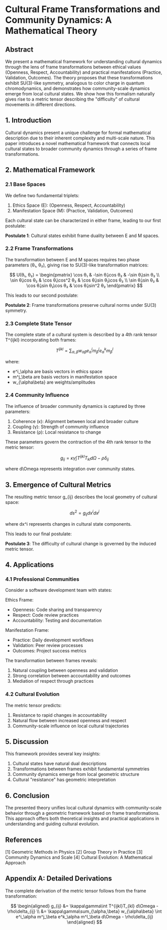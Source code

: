 # Cultural Frame Transformations and Community Dynamics: A Mathematical Theory

## Abstract

We present a mathematical framework for understanding cultural dynamics through the lens of frame transformations between ethical values (Openness, Respect, Accountability) and practical manifestations (Practice, Validation, Outcomes). The theory proposes that these transformations exhibit SU(3)-like symmetry, analogous to color charge in quantum chromodynamics, and demonstrates how community-scale dynamics emerge from local cultural states. We show how this formalism naturally gives rise to a metric tensor describing the "difficulty" of cultural movements in different directions.

## 1. Introduction

Cultural dynamics present a unique challenge for formal mathematical description due to their inherent complexity and multi-scale nature. This paper introduces a novel mathematical framework that connects local cultural states to broader community dynamics through a series of frame transformations.

## 2. Mathematical Framework

### 2.1 Base Spaces

We define two fundamental triplets:
1. Ethics Space (E): (Openness, Respect, Accountability)
2. Manifestation Space (M): (Practice, Validation, Outcomes)

Each cultural state can be characterized in either frame, leading to our first postulate:

**Postulate 1**: Cultural states exhibit frame duality between E and M spaces.

### 2.2 Frame Transformations

The transformation between E and M spaces requires two phase parameters (θ₁, θ₂), giving rise to SU(3)-like transformation matrices:

$$
U(θ₁, θ₂) = \begin{pmatrix}
\cos θ₁ & -\sin θ₁\cos θ₂ & -\sin θ₁\sin θ₂ \\
\sin θ₁\cos θ₂ & \cos θ₁\cos^2 θ₂ & \cos θ₁\sin θ₂\cos θ₂ \\
\sin θ₁\sin θ₂ & \cos θ₁\sin θ₂\cos θ₂ & \cos θ₁\sin^2 θ₂
\end{pmatrix}
$$

This leads to our second postulate:

**Postulate 2**: Frame transformations preserve cultural norms under SU(3) symmetry.

### 2.3 Complete State Tensor

The complete state of a cultural system is described by a 4th rank tensor T^{ijkl} incorporating both frames:

$$
T^{ijkl} = \sum_{\alpha,\beta} w_{\alpha\beta} e^i_\alpha m^j_\beta e^k_\alpha m^l_\beta
$$

where:
- e^i_\alpha are basis vectors in ethics space
- m^j_\beta are basis vectors in manifestation space
- w_{\alpha\beta} are weights/amplitudes

### 2.4 Community Influence

The influence of broader community dynamics is captured by three parameters:
1. Coherence (κ): Alignment between local and broader culture
2. Coupling (γ): Strength of community influence
3. Resistance (ρ): Local resistance to change

These parameters govern the contraction of the 4th rank tensor to the metric tensor:

$$
g_{ij} = \kappa\gamma\int T^{ijkl}T_{kl} d\Omega - \rho\delta_{ij}
$$

where d\Omega represents integration over community states.

## 3. Emergence of Cultural Metrics

The resulting metric tensor g_{ij} describes the local geometry of cultural space:

$$
ds^2 = g_{ij}dx^idx^j
$$

where dx^i represents changes in cultural state components.

This leads to our final postulate:

**Postulate 3**: The difficulty of cultural change is governed by the induced metric tensor.

## 4. Applications

### 4.1 Professional Communities

Consider a software development team with states:

Ethics Frame:
- Openness: Code sharing and transparency
- Respect: Code review practices
- Accountability: Testing and documentation

Manifestation Frame:
- Practice: Daily development workflows
- Validation: Peer review processes
- Outcomes: Project success metrics

The transformation between frames reveals:
1. Natural coupling between openness and validation
2. Strong correlation between accountability and outcomes
3. Mediation of respect through practices

### 4.2 Cultural Evolution

The metric tensor predicts:
1. Resistance to rapid changes in accountability
2. Natural flow between increased openness and respect
3. Community-scale influence on local cultural trajectories

## 5. Discussion

This framework provides several key insights:
1. Cultural states have natural dual descriptions
2. Transformations between frames exhibit fundamental symmetries
3. Community dynamics emerge from local geometric structure
4. Cultural "resistance" has geometric interpretation

## 6. Conclusion

The presented theory unifies local cultural dynamics with community-scale behavior through a geometric framework based on frame transformations. This approach offers both theoretical insights and practical applications in understanding and guiding cultural evolution.

## References

[1] Geometric Methods in Physics
[2] Group Theory in Practice
[3] Community Dynamics and Scale
[4] Cultural Evolution: A Mathematical Approach

## Appendix A: Detailed Derivations

The complete derivation of the metric tensor follows from the frame transformation:

$$
\begin{aligned}
g_{ij} &= \kappa\gamma\int T^{ijkl}T_{kl} d\Omega - \rho\delta_{ij} \\
&= \kappa\gamma\sum_{\alpha,\beta} w_{\alpha\beta} \int e^i_\alpha m^j_\beta e^k_\alpha m^l_\beta d\Omega - \rho\delta_{ij}
\end{aligned}
$$
